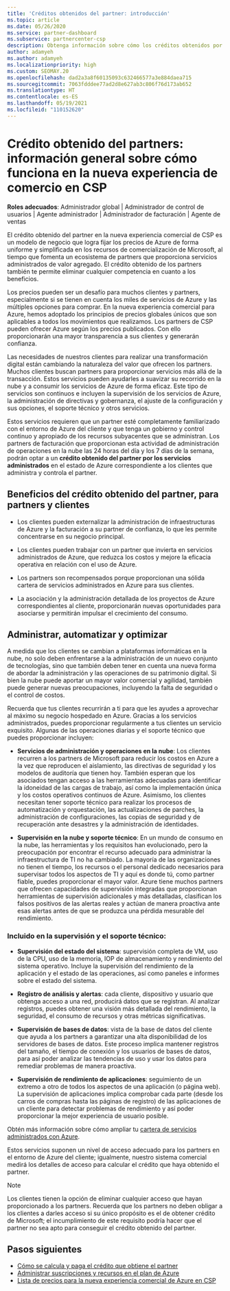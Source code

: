 ```yaml
---
title: 'Créditos obtenidos del partner: introducción'
ms.topic: article
ms.date: 05/26/2020
ms.service: partner-dashboard
ms.subservice: partnercenter-csp
description: Obtenga información sobre cómo los créditos obtenidos por los asociados (PEC) ofrecen precios de Azure uniformes y simplificados, proporcionan servicios administrados de valor agregado y ayudan a eliminar la competencia relacionada con los márgenes.
author: adamyeh
ms.author: adamyeh
ms.localizationpriority: high
ms.custom: SEOMAY.20
ms.openlocfilehash: dad2a3a8f60135093c632466577a3e884daea715
ms.sourcegitcommit: 7063fdddee77ad2d8e627ab3c806f76d173ab652
ms.translationtype: HT
ms.contentlocale: es-ES
ms.lasthandoff: 05/19/2021
ms.locfileid: "110152620"
---
```

# <a name="partner-earned-credit---an-overview-of-how-it-works-in-the-new-commerce-experience-in-csp"></a>Crédito obtenido del partners: información general sobre cómo funciona en la nueva experiencia de comercio en CSP

**Roles adecuados**: Administrador global | Administrador de control de usuarios | Agente administrador | Administrador de facturación | Agente de ventas

El crédito obtenido del partner en la nueva experiencia comercial de CSP es un modelo de negocio que logra fijar los precios de Azure de forma uniforme y simplificada en los recursos de comercialización de Microsoft, al tiempo que fomenta un ecosistema de partners que proporciona servicios administrados de valor agregado. El crédito obtenido de los partners también te permite eliminar cualquier competencia en cuanto a los beneficios.

Los precios pueden ser un desafío para muchos clientes y partners, especialmente si se tienen en cuenta los miles de servicios de Azure y las múltiples opciones para comprar. En la nueva experiencia comercial para Azure, hemos adoptado los principios de precios globales únicos que son aplicables a todos los movimientos que realizamos. Los partners de CSP pueden ofrecer Azure según los precios publicados. Con ello proporcionarán una mayor transparencia a sus clientes y generarán confianza.

Las necesidades de nuestros clientes para realizar una transformación digital están cambiando la naturaleza del valor que ofrecen los partners. Muchos clientes buscan partners para proporcionar servicios más allá de la transacción. Estos servicios pueden ayudarles a suavizar su recorrido en la nube y a consumir los servicios de Azure de forma eficaz. Este tipo de servicios son continuos e incluyen la supervisión de los servicios de Azure, la administración de directivas y gobernanza, el ajuste de la configuración y sus opciones, el soporte técnico y otros servicios. 

Estos servicios requieren que un partner esté completamente familiarizado con el entorno de Azure del cliente y que tenga un gobierno y control continuo y apropiado de los recursos subyacentes que se administran. Los partners de facturación que proporcionan esta actividad de administración de operaciones en la nube las 24 horas del día y los 7 días de la semana, podrán optar a un **crédito obtenido del partner por los servicios administrados** en el estado de Azure correspondiente a los clientes que administra y controla el partner.


## <a name="benefits-of-the-partner-earned-credit-for-partners-and-customers"></a>Beneficios del crédito obtenido del partner, para partners y clientes

- Los clientes pueden externalizar la administración de infraestructuras de Azure y la facturación a su partner de confianza, lo que les permite concentrarse en su negocio principal.

- Los clientes pueden trabajar con un partner que invierta en servicios administrados de Azure, que reduzca los costos y mejore la eficacia operativa en relación con el uso de Azure.

- Los partners son recompensados porque proporcionan una sólida cartera de servicios administrados en Azure para sus clientes.  

- La asociación y la administración detallada de los proyectos de Azure correspondientes al cliente, proporcionarán nuevas oportunidades para asociarse y permitirán impulsar el crecimiento del consumo. 

## <a name="manage-automate-and-optimize"></a>Administrar, automatizar y optimizar

A medida que los clientes se cambian a plataformas informáticas en la nube, no solo deben enfrentarse a la administración de un nuevo conjunto de tecnologías, sino que también deben tener en cuenta una nueva forma de abordar la administración y las operaciones de su patrimonio digital. Si bien la nube puede aportar un mayor valor comercial y agilidad, también puede generar nuevas preocupaciones, incluyendo la falta de seguridad o el control de costos. 

Recuerda que tus clientes recurrirán a ti para que les ayudes a aprovechar al máximo su negocio hospedado en Azure. Gracias a los servicios administrados, puedes proporcionar regularmente a tus clientes un servicio exquisito. Algunas de las operaciones diarias y el soporte técnico que puedes proporcionar incluyen:

- **Servicios de administración y operaciones en la nube**: Los clientes recurren a los partners de Microsoft para reducir los costos en Azure a la vez que reproducen el aislamiento, las directivas de seguridad y los modelos de auditoría que tienen hoy. También esperan que los asociados tengan acceso a las herramientas adecuadas para identificar la idoneidad de las cargas de trabajo, así como la implementación única y los costos operativos continuos de Azure. Asimismo, los clientes necesitan tener soporte técnico para realizar los procesos de automatización y orquestación, las actualizaciones de parches, la administración de configuraciones, las copias de seguridad y de recuperación ante desastres y la administración de identidades. 

- **Supervisión en la nube y soporte técnico**: En un mundo de consumo en la nube, las herramientas y los requisitos han evolucionado, pero la preocupación por encontrar el recurso adecuado para administrar la infraestructura de TI no ha cambiado. La mayoría de las organizaciones no tienen el tiempo, los recursos o el personal dedicado necesarios para supervisar todos los aspectos de TI y aquí es donde tú, como partner fiable, puedes proporcionar el mayor valor. Azure tiene muchos partners que ofrecen capacidades de supervisión integradas que proporcionan herramientas de supervisión adicionales y más detalladas, clasifican los falsos positivos de las alertas reales y actúan de manera proactiva ante esas alertas antes de que se produzca una pérdida mesurable del rendimiento. 


### <a name="included-in-monitoring-and-technical-support"></a>Incluido en la supervisión y el soporte técnico:

- **Supervisión del estado del sistema**: supervisión completa de VM, uso de la CPU, uso de la memoria, IOP de almacenamiento y rendimiento del sistema operativo. Incluye la supervisión del rendimiento de la aplicación y el estado de las operaciones, así como paneles e informes sobre el estado del sistema.

- **Registro de análisis y alertas**: cada cliente, dispositivo y usuario que obtenga acceso a una red, producirá datos que se registran. Al analizar registros, puedes obtener una visión más detallada del rendimiento, la seguridad, el consumo de recursos y otras métricas significativas.

- **Supervisión de bases de datos**: vista de la base de datos del cliente que ayuda a los partners a garantizar una alta disponibilidad de los servidores de bases de datos. Este proceso implica mantener registros del tamaño, el tiempo de conexión y los usuarios de bases de datos, para así poder analizar las tendencias de uso y usar los datos para remediar problemas de manera proactiva.

- **Supervisión de rendimiento de aplicaciones**: seguimiento de un extremo a otro de todos los aspectos de una aplicación (o página web). La supervisión de aplicaciones implica comprobar cada parte (desde los carros de compras hasta las páginas de registro) de las aplicaciones de un cliente para detectar problemas de rendimiento y así poder proporcionar la mejor experiencia de usuario posible.

Obtén más información sobre cómo ampliar tu [cartera de servicios administrados con Azure](https://partner.microsoft.com/campaigns/cloud-playbooks-thank-you).

Estos servicios suponen un nivel de acceso adecuado para los partners en el entorno de Azure del cliente; igualmente, nuestro sistema comercial medirá los detalles de acceso para calcular el crédito que haya obtenido el partner.  

>[!Note]
>Los clientes tienen la opción de eliminar cualquier acceso que hayan proporcionado a los partners. Recuerda que los partners no deben obligar a los clientes a darles acceso si su único propósito es el de obtener crédito de Microsoft; el incumplimiento de este requisito podría hacer que el partner no sea apto para conseguir el crédito obtenido del partner.

## <a name="next-steps"></a>Pasos siguientes

- [Cómo se calcula y paga el crédito que obtiene el partner](partner-earned-credit-explanation.md)
- [Administrar suscripciones y recursos en el plan de Azure](azure-plan-manage.md)
- [Lista de precios para la nueva experiencia comercial de Azure en CSP](azure-plan-price-list.md)